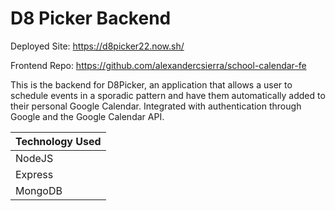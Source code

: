 # D8 Picker Backend

Deployed Site:
https://d8picker22.now.sh/

Frontend Repo:
https://github.com/alexandercsierra/school-calendar-fe

This is the backend for D8Picker, an application that allows a user to schedule events in a sporadic pattern and have them automatically added to their personal Google Calendar. Integrated with authentication through Google and the Google Calendar API.

|Technology Used | 
|:---------|
|NodeJS|
|Express|
|MongoDB|
